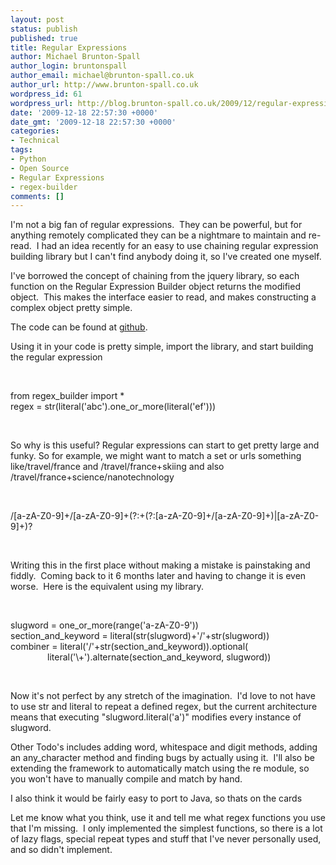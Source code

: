 ```yaml
---
layout: post
status: publish
published: true
title: Regular Expressions
author: Michael Brunton-Spall
author_login: bruntonspall
author_email: michael@brunton-spall.co.uk
author_url: http://www.brunton-spall.co.uk
wordpress_id: 61
wordpress_url: http://blog.brunton-spall.co.uk/2009/12/regular-expressions/
date: '2009-12-18 22:57:30 +0000'
date_gmt: '2009-12-18 22:57:30 +0000'
categories:
- Technical
tags:
- Python
- Open Source
- Regular Expressions
- regex-builder
comments: []
---
```

<p>	I&#39;m not a big fan of regular expressions. &nbsp;They can be powerful, but for anything remotely complicated they can be a nightmare to maintain and re-read. &nbsp;I had an idea recently for an easy to use chaining regular expression building library but I can&#39;t find anybody doing it, so I&#39;ve created one myself.</p>
<p>	I&#39;ve borrowed the concept of chaining from the jquery library, so each function on the Regular Expression Builder object returns the modified object. &nbsp;This makes the interface easier to read, and makes constructing a complex object pretty simple.</p>
<p>	The code can be found at <a href="http://github.com/bruntonspall/regex-builder/" target="_blank">github</a>.&nbsp;</p>
<p>	Using it in your code is pretty simple, import the library, and start building the regular expression</p>
<p>	&nbsp;</p>
<div class="code">	from regex_builder import *<br />	regex = str(literal(&#39;abc&#39;).one_or_more(literal(&#39;ef&#39;)))</div>
<p>	&nbsp;</p>
<p>	So why is this useful? Regular expressions can start to get pretty large and funky.&nbsp;So for example, we might want to match a set or urls something like/travel/france and /travel/france+skiing and also /travel/france+science/nanotechnology</p>
<p>	&nbsp;</p>
<div class="code">	/[a-zA-Z0-9]+/[a-zA-Z0-9]+(?:+(?:[a-zA-Z0-9]+/[a-zA-Z0-9]+)|[a-zA-Z0-9]+)?</div>
<p>	&nbsp;</p>
<p>	Writing this in the first place without making a mistake is painstaking and fiddly. &nbsp;Coming back to it 6 months later and having to change it is even worse. &nbsp;Here is the equivalent using my library.</p>
<p>	&nbsp;</p>
<div class="code">	slugword = one_or_more(range(&#39;a-zA-Z0-9&#39;))<br />	section_and_keyword = literal(str(slugword)+&#39;/&#39;+str(slugword))<br />	combiner = literal(&#39;/&#39;+str(section_and_keyword)).optional(<br />	&nbsp;&nbsp;&nbsp;&nbsp;&nbsp;&nbsp;&nbsp;&nbsp;&nbsp;&nbsp;&nbsp;&nbsp;&nbsp;&nbsp; literal(&#39;\+&#39;).alternate(section_and_keyword, slugword))</div>
<p>	&nbsp;</p>
<p>	Now it&#39;s not perfect by any stretch of the imagination. &nbsp;I&#39;d love to not have to use str and literal to repeat a defined regex, but the current architecture means that executing &quot;slugword.literal(&#39;a&#39;)&quot; modifies every instance of slugword.&nbsp;</p>
<p>	Other Todo&#39;s includes adding word, whitespace and digit methods, adding an any_character method and finding bugs by actually using it. &nbsp;I&#39;ll also be extending the framework to automatically match using the re module, so you won&#39;t have to manually compile and match by hand.</p>
<p>	I also think it would be fairly easy to port to Java, so thats on the cards</p>
<p>	Let me know what you think, use it and tell me what regex functions you use that I&#39;m missing. &nbsp;I only implemented the simplest functions, so there is a lot of lazy flags, special repeat types and stuff that I&#39;ve never personally used, and so didn&#39;t implement.</p>
